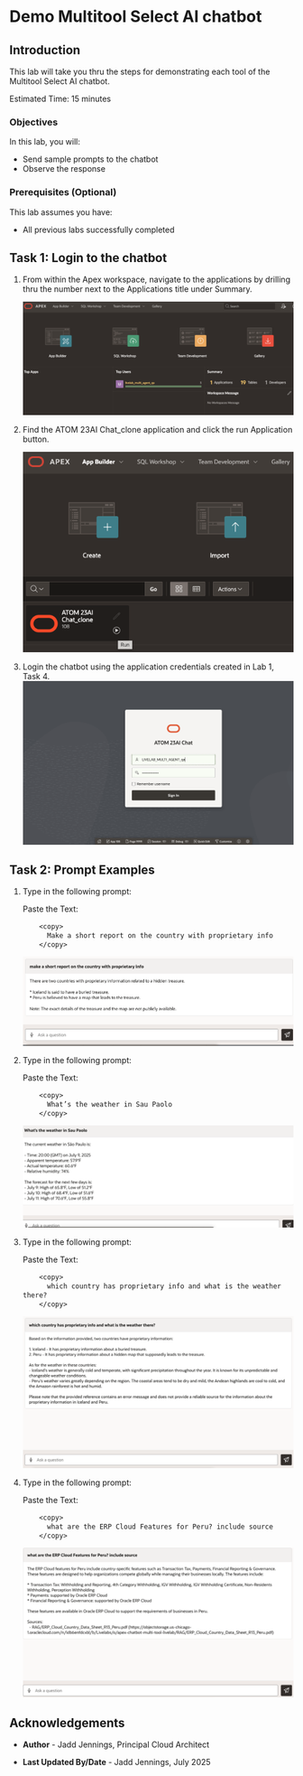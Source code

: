 # Demo Multitool Select AI chatbot


## Introduction

This lab will take you thru the steps for demonstrating each tool of the Multitool Select AI chatbot.

Estimated Time: 15 minutes



### Objectives

In this lab, you will:

* Send sample prompts to the chatbot
* Observe the response

### Prerequisites (Optional)

This lab assumes you have:
* All previous labs successfully completed


 
## Task 1: Login to the chatbot

1. From within the Apex workspace, navigate to the applications by drilling thru the number next to the Applications title under Summary.

     ![Navigate to Applications](images/navigate_to_applications.png)

2. Find the ATOM 23AI Chat_clone application and click the run Application button.

     ![Click the run application button](images/click_run_application.png)

3. Login the chatbot using the application credentials created in Lab 1, Task 4.
     ![Atom 23ai Chat Login](images/atom_23ai_chat_login.png)

## Task 2: Prompt Examples

1. Type in the following prompt: 

    Paste the Text:

    ```text
        <copy>
          Make a short report on the country with proprietary info    
        </copy>
    ```

     ![Prompt NL2SQL](images/prompt_nl2sql.png)


2. Type in the following prompt: 


    Paste the Text:

    ```text
        <copy>
          What’s the weather in Sau Paolo 
        </copy>
    ```

     ![Prompt NL2SQL](images/prompt_weather_api.png)

3. Type in the following prompt: 

    Paste the Text:

    ```text
        <copy>
          which country has proprietary info and what is the weather there?
        </copy>
    ```

     ![Prompt NL2SQL](images/prompt_nl2sql_weather.png)

4. Type in the following prompt: 

    Paste the Text:

    ```text
        <copy>
          what are the ERP Cloud Features for Peru? include source
        </copy>
    ```

     ![Prompt NL2SQL](images/prompt_vector_rag.png)

## Acknowledgements
* **Author** - Jadd Jennings, Principal Cloud Architect

* **Last Updated By/Date** -  Jadd Jennings, July 2025